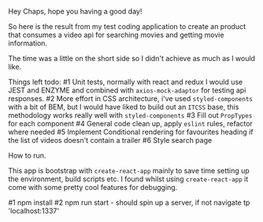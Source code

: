 Hey Chaps, hope you having a good day!

So here is the result from my test coding application to create an product that consumes a video api for searching movies and getting movie information.

The time was a little on the short side so I didn't achieve as much as I would like.

Things left todo:
  #1 Unit tests, normally with react and redux I would use JEST and ENZYME and combined with `axios-mock-adaptor` for testing api responses.
  #2 More effort in CSS architecture, i've used `styled-components` with a bit of BEM, but I would have liked to build out an `ITCSS` base,
     this methodology works really well with `styled-components`
  #3 Fill out `PropTypes` for each component
  #4 General code clean up, apply `eslint` rules, refactor where needed
  #5 Implement Conditional rendering for favourites heading if the list of videos doesn't contain a trailer
  #6 Style search page

How to run.

This app is bootstrap with `create-react-app` mainly to save time setting up the environment, build scripts etc. I found whilst using `create-react-app`
it come with some pretty cool features for debugging.

  #1 npm install
  #2 npm run start - should spin up a server, if not navigate tp 'localhost:1337'
